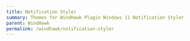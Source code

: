 ```yaml
---
title: Notification Styler
summary: Themes for WindHawk Plugin Windows 11 Notification Styler
parent: WindHawk
permalink: /windhawk/notification-styler
---
```

